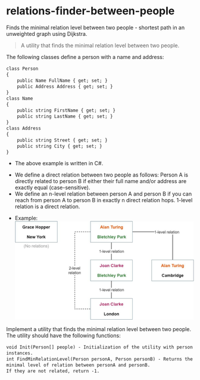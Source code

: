 # relations-finder-between-people
Finds the minimal relation level between two people - shortest path in an unweighted graph using Dijkstra.

> A utility that finds the minimal relation level between two people.

The following classes define a person with a name and address:

	class Person
	{
		public Name FullName { get; set; }
		public Address Address { get; set; }
	}
	class Name
	{
		public string FirstName { get; set; }
		public string LastName { get; set; }
	}
	class Address
	{
		public string Street { get; set; }
		public string City { get; set; }
	}

- The above example is written in C#. 

* We define a direct relation between two people as follows: Person A is directly related to person B if either their full name and/or address are exactly equal (case-sensitive). 
* We define an n-level relation between person A and person B if you can reach from person A to person B in exactly n direct relation hops. 1-level relation is a direct relation.

- Example:
![](https://github.com/RefaelBeker7/relations-finder-between-people/blob/main/relation.png)

Implement a utility that finds the minimal relation level between two people.
The utility should have the following functions:

	void Init(Person[] people) - Initialization of the utility with person instances.
	int FindMinRelationLevel(Person personA, Person personB) - Returns the minimal level of relation between personA and personB.  
    If they are not related, return -1.


